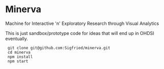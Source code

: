 # Minerva
Machine for Interactive 'n' Exploratory Research through Visual Analytics

This is just sandbox/prototype code for ideas that will end up in OHDSI eventually.

     git clone git@github.com:Sigfried/minerva.git
     cd minerva
     npm install
     npm start
     
